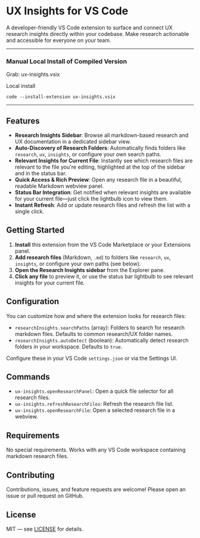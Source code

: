 # UX Insights for VS Code

A developer-friendly VS Code extension to surface and connect UX research insights directly within your codebase. Make research actionable and accessible for everyone on your team.

---
### Manual Local Install of Compiled Version

Grab: ux-insights.vsix

Local install
```
code --install-extension ux-insights.vsix
```
---

## Features

- **Research Insights Sidebar**: Browse all markdown-based research and UX documentation in a dedicated sidebar view.
- **Auto-Discovery of Research Folders**: Automatically finds folders like `research`, `ux`, `insights`, or configure your own search paths.
- **Relevant Insights for Current File**: Instantly see which research files are relevant to the file you're editing, highlighted at the top of the sidebar and in the status bar.
- **Quick Access & Rich Preview**: Open any research file in a beautiful, readable Markdown webview panel.
- **Status Bar Integration**: Get notified when relevant insights are available for your current file—just click the lightbulb icon to view them.
- **Instant Refresh**: Add or update research files and refresh the list with a single click.

## Getting Started

1. **Install** this extension from the VS Code Marketplace or your Extensions panel.
2. **Add research files** (Markdown, `.md`) to folders like `research`, `ux`, `insights`, or configure your own paths (see below).
3. **Open the Research Insights sidebar** from the Explorer pane.
4. **Click any file** to preview it, or use the status bar lightbulb to see relevant insights for your current file.

## Configuration

You can customize how and where the extension looks for research files:

- `researchInsights.searchPaths` (array): Folders to search for research markdown files. Defaults to common research/UX folder names.
- `researchInsights.autoDetect` (boolean): Automatically detect research folders in your workspace. Defaults to `true`.

Configure these in your VS Code `settings.json` or via the Settings UI.

## Commands

- `ux-insights.openResearchPanel`: Open a quick file selector for all research files.
- `ux-insights.refreshResearchFiles`: Refresh the research file list.
- `ux-insights.openResearchFile`: Open a selected research file in a webview.

## Requirements

No special requirements. Works with any VS Code workspace containing markdown research files.

## Contributing

Contributions, issues, and feature requests are welcome! Please open an issue or pull request on GitHub.

## License

MIT — see [LICENSE](LICENSE) for details.
